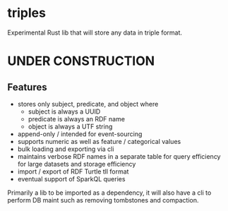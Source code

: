 # triples

Experimental Rust lib that will store any data in triple format.

# UNDER CONSTRUCTION

## Features

* stores only subject, predicate, and object where 
  * subject is always a UUID
  * predicate is always an RDF name
  * object is always a UTF string
* append-only / intended for event-sourcing
* supports numeric as well as feature / categorical values
* bulk loading and exporting via cli
* maintains verbose RDF names in a separate table for query efficiency for large datasets and storage efficiency
* import / export of RDF Turtle tll format
* eventual support of SparkQL queries

Primarily a lib to be imported as a dependency, it will also have a cli to
perform DB maint such as removing tombstones and compaction.
